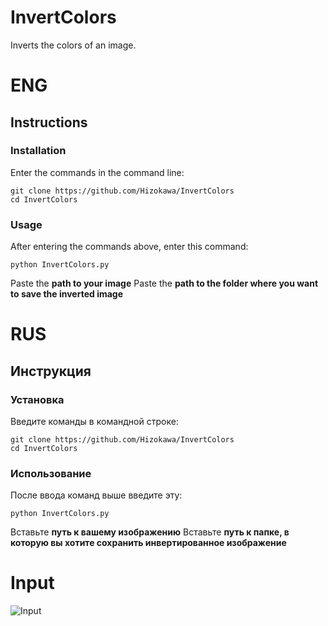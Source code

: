 # InvertColors
Inverts the colors of an image.

# ENG
## Instructions
### Installation
Enter the commands in the command line:
```
git clone https://github.com/Hizokawa/InvertColors
cd InvertColors
```
### Usage
After entering the commands above, enter this command:
```
python InvertColors.py
```
Paste the **path to your image**
Paste the **path to the folder where you want to save the inverted image**

# RUS
## Инструкция
### Установка
Введите команды в командной строке:
```
git clone https://github.com/Hizokawa/InvertColors
cd InvertColors
```
### Использование
После ввода команд выше введите эту:
```
python InvertColors.py
```
Вставьте **путь к вашему изображению**
Вставьте **путь к папке, в которую вы хотите сохранить инвертированное изображение**


# Input
![Input](https://github.com/Hizokawa/InvertColors/blob/main/input.jpg)
